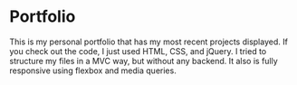 # Portfolio
This is my personal portfolio that has my most recent projects displayed. If you check out the code, I just
used HTML, CSS, and jQuery. I tried to structure my files in a MVC way, but without any backend. It also is fully
responsive using flexbox and media queries.
